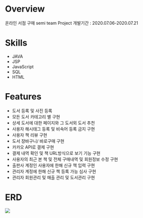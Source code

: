 # Overview
온라인 서점 구매 semi team Project
개발기간 : 2020.07.06-2020.07.21
# Skills 
* JAVA
* JSP
* JavaScript
* SQL
* HTML
# Features
* 도서 등록 및 사진 등록
* 모든 도서 카테고리 별 구현
* 상세 도서에 대한 페이지와 그 도서외 도서 추천
* 사용자 해시태그 등록 및 비속어 등록 금지 구현
* 사용자 책 리뷰 구현
* 도서 장바구니/ 바로구매 구현
* 카카오 API로 결제 구현
* 결제 내역 확인 및 책 URL방식으로 보기 기능 구현
* 사용자의 최근 본 책 및 전체 구매내역 및 회원정보 수정 구현
* 출판사 계정인 사용자에 한해 신규 책 입력 구현
* 관리자 계정에 한해 신규 책 등록 가능 심사 구현
* 관리자 회원관리 및 매출 관리 및 도서관리 구현
# ERD
<img src ="https://user-images.githubusercontent.com/61791986/89006054-d39ef880-d340-11ea-8636-9a40d32dd553.PNG">
</img>
